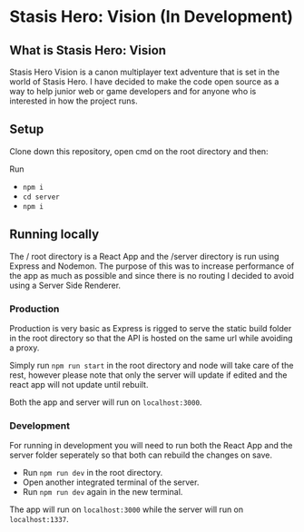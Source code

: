# Stasis Hero: Vision (In Development)

## What is Stasis Hero: Vision

Stasis Hero Vision is a canon multiplayer text adventure that is set in the world of Stasis Hero.
I have decided to make the code open source as a way to help junior web or game developers and for anyone who is interested in how the project runs.

## Setup

Clone down this repository, open cmd on the root directory and then:

Run
* `npm i`
* `cd server`
* `npm i`

## Running locally

The / root directory is a React App and the /server directory is run using Express and Nodemon.
The purpose of this was to increase performance of the app as much as possible and since there is no routing I decided to avoid using a Server Side Renderer.

### Production

Production is very basic as Express is rigged to serve the static build folder in the root directory so that the API is hosted on the same url while avoiding a proxy.

Simply run `npm run start` in the root directory and node will take care of the rest, however please note that only the server will update if edited and the react app will not update until rebuilt.

Both the app and server will run on `localhost:3000`.

### Development

For running in development you will need to run both the React App and the server folder seperately so that both can rebuild the changes on save.

* Run `npm run dev` in the root directory.
* Open another integrated terminal of the server.
* Run `npm run dev` again in the new terminal.

The app will run on `localhost:3000` while the server will run on `localhost:1337`.
